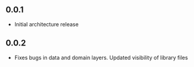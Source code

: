 ## 0.0.1

* Initial architecture release

## 0.0.2

* Fixes bugs in data and domain layers. Updated visibility of library files
